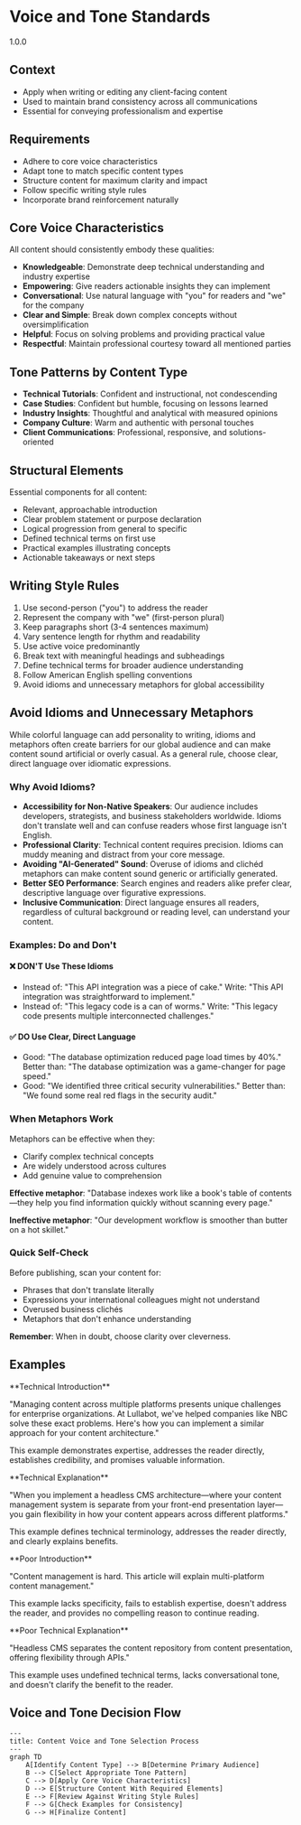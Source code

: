 
# Voice and Tone Standards

<version>1.0.0</version>

## Context

- Apply when writing or editing any client-facing content
- Used to maintain brand consistency across all communications
- Essential for conveying professionalism and expertise

## Requirements

- Adhere to core voice characteristics
- Adapt tone to match specific content types
- Structure content for maximum clarity and impact
- Follow specific writing style rules
- Incorporate brand reinforcement naturally

## Core Voice Characteristics

All content should consistently embody these qualities:

- **Knowledgeable**: Demonstrate deep technical understanding and industry expertise
- **Empowering**: Give readers actionable insights they can implement
- **Conversational**: Use natural language with "you" for readers and "we" for the company
- **Clear and Simple**: Break down complex concepts without oversimplification
- **Helpful**: Focus on solving problems and providing practical value
- **Respectful**: Maintain professional courtesy toward all mentioned parties

## Tone Patterns by Content Type

- **Technical Tutorials**: Confident and instructional, not condescending
- **Case Studies**: Confident but humble, focusing on lessons learned
- **Industry Insights**: Thoughtful and analytical with measured opinions
- **Company Culture**: Warm and authentic with personal touches
- **Client Communications**: Professional, responsive, and solutions-oriented

## Structural Elements

Essential components for all content:

- Relevant, approachable introduction
- Clear problem statement or purpose declaration
- Logical progression from general to specific
- Defined technical terms on first use
- Practical examples illustrating concepts
- Actionable takeaways or next steps

## Writing Style Rules

1. Use second-person ("you") to address the reader
2. Represent the company with "we" (first-person plural)
3. Keep paragraphs short (3-4 sentences maximum)
4. Vary sentence length for rhythm and readability
5. Use active voice predominantly
6. Break text with meaningful headings and subheadings
7. Define technical terms for broader audience understanding
8. Follow American English spelling conventions
9. Avoid idioms and unnecessary metaphors for global accessibility

## Avoid Idioms and Unnecessary Metaphors

While colorful language can add personality to writing, idioms and metaphors often create barriers for our global audience and can make content sound artificial or overly casual. As a general rule, choose clear, direct language over idiomatic expressions.

### Why Avoid Idioms?

- **Accessibility for Non-Native Speakers**: Our audience includes developers, strategists, and business stakeholders worldwide. Idioms don't translate well and can confuse readers whose first language isn't English.
- **Professional Clarity**: Technical content requires precision. Idioms can muddy meaning and distract from your core message.
- **Avoiding "AI-Generated" Sound**: Overuse of idioms and clichéd metaphors can make content sound generic or artificially generated.
- **Better SEO Performance**: Search engines and readers alike prefer clear, descriptive language over figurative expressions.
- **Inclusive Communication**: Direct language ensures all readers, regardless of cultural background or reading level, can understand your content.

### Examples: Do and Don't

#### ❌ DON'T Use These Idioms

- Instead of: "This API integration was a piece of cake." Write: "This API integration was straightforward to implement."
- Instead of: "This legacy code is a can of worms." Write: "This legacy code presents multiple interconnected challenges."

#### ✅ DO Use Clear, Direct Language

- Good: "The database optimization reduced page load times by 40%." Better than: "The database optimization was a game-changer for page speed."
- Good: "We identified three critical security vulnerabilities." Better than: "We found some real red flags in the security audit."

### When Metaphors Work

Metaphors can be effective when they:

- Clarify complex technical concepts
- Are widely understood across cultures
- Add genuine value to comprehension

**Effective metaphor**: "Database indexes work like a book's table of contents—they help you find information quickly without scanning every page."

**Ineffective metaphor**: "Our development workflow is smoother than butter on a hot skillet."

### Quick Self-Check

Before publishing, scan your content for:

- Phrases that don't translate literally
- Expressions your international colleagues might not understand
- Overused business clichés
- Metaphors that don't enhance understanding

**Remember**: When in doubt, choose clarity over cleverness.

## Examples

<example>
**Technical Introduction**

"Managing content across multiple platforms presents unique challenges for enterprise organizations. At Lullabot, we've helped companies like NBC solve these exact problems. Here's how you can implement a similar approach for your content architecture."

This example demonstrates expertise, addresses the reader directly, establishes credibility, and promises valuable information.
</example>

<example>
**Technical Explanation**

"When you implement a headless CMS architecture—where your content management system is separate from your front-end presentation layer—you gain flexibility in how your content appears across different platforms."

This example defines technical terminology, addresses the reader directly, and clearly explains benefits.
</example>

<example type="invalid">
**Poor Introduction**

"Content management is hard. This article will explain multi-platform content management."

This example lacks specificity, fails to establish expertise, doesn't address the reader, and provides no compelling reason to continue reading.
</example>

<example type="invalid">
**Poor Technical Explanation**

"Headless CMS separates the content repository from content presentation, offering flexibility through APIs."

This example uses undefined technical terms, lacks conversational tone, and doesn't clarify the benefit to the reader.
</example>

## Voice and Tone Decision Flow

```mermaid
---
title: Content Voice and Tone Selection Process
---
graph TD
    A[Identify Content Type] --> B[Determine Primary Audience]
    B --> C[Select Appropriate Tone Pattern]
    C --> D[Apply Core Voice Characteristics]
    D --> E[Structure Content With Required Elements]
    E --> F[Review Against Writing Style Rules]
    F --> G[Check Examples for Consistency]
    G --> H[Finalize Content]
```
